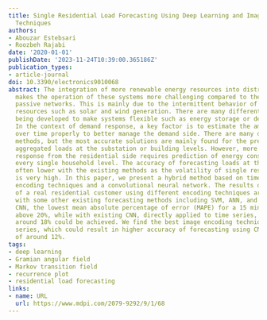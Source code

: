 ```yaml
---
title: Single Residential Load Forecasting Using Deep Learning and Image Encoding
  Techniques
authors:
- Abouzar Estebsari
- Roozbeh Rajabi
date: '2020-01-01'
publishDate: '2023-11-24T10:39:00.365186Z'
publication_types:
- article-journal
doi: 10.3390/electronics9010068
abstract: The integration of more renewable energy resources into distribution networks
  makes the operation of these systems more challenging compared to the traditional
  passive networks. This is mainly due to the intermittent behavior of most renewable
  resources such as solar and wind generation. There are many different solutions
  being developed to make systems flexible such as energy storage or demand response.
  In the context of demand response, a key factor is to estimate the amount of load
  over time properly to better manage the demand side. There are many different forecasting
  methods, but the most accurate solutions are mainly found for the prediction of
  aggregated loads at the substation or building levels. However, more effective demand
  response from the residential side requires prediction of energy consumption at
  every single household level. The accuracy of forecasting loads at this level is
  often lower with the existing methods as the volatility of single residential loads
  is very high. In this paper, we present a hybrid method based on time series image
  encoding techniques and a convolutional neural network. The results of the forecasting
  of a real residential customer using different encoding techniques are compared
  with some other existing forecasting methods including SVM, ANN, and CNN. Without
  CNN, the lowest mean absolute percentage of error (MAPE) for a 15 min forecast is
  above 20%, while with existing CNN, directly applied to time series, an MAPE of
  around 18% could be achieved. We find the best image encoding technique for time
  series, which could result in higher accuracy of forecasting using CNN, an MAPE
  of around 12%.
tags:
- deep learning
- Gramian angular field
- Markov transition field
- recurrence plot
- residential load forecasting
links:
- name: URL
  url: https://www.mdpi.com/2079-9292/9/1/68
---
```

